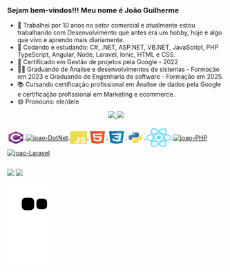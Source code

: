 ### Sejam bem-vindos!!! Meu nome é João Guilherme  

- 🔭 Trabalhei por 10 anos no setor comercial e atualmente estou trabalhando com Desenvolvimento que antes era um hobby, hoje é algo que vivo e aprendo mais diariamente. 
- 🌱 Codando e estudando: C#, .NET, ASP.NET, VB.NET, JavaScript, PHP TypeScript, Angular, Node, Laravel, Ionic, HTML e CSS.
- 🏅 Certificado em Gestão de projetos pela Google - 2022
- 👨‍🎓 Graduando de Ánalise e desenvolvimentos de sistemas - Formação em 2023 e Graduando de Engenharia de software - Formação em 2025.
- 📚 Cursando certificação profissional em Ánalise de dados pela Google e certificação profissional em Marketing e ecommerce.
- 😄 Pronouns: ele/dele

<div align="center">
  <a href="https://github.com/Joaoguilhermerp">
  <img height="180em" src="https://github-readme-stats.vercel.app/api?username=Joaoguilhermerp&show_icons=true&theme=dark&include_all_commits=true&count_private=true"/>
  <img height="180em" src="https://github-readme-stats.vercel.app/api/top-langs/?username=Joaoguilhermerp&layout=compact&langs_count=7&theme=dark"/>
</div>

<div style="display: inline_block"><br>
  <img align="center" alt="Joao-Csharp" height="30" width="40" src="https://raw.githubusercontent.com/devicons/devicon/master/icons/csharp/csharp-original.svg">
  <img align="center" alt="joao-DotNet" height="30" width="40" src="https://cdn.jsdelivr.net/gh/devicons/devicon/icons/dotnetcore/dotnetcore-plain.svg">
  <img align="center" alt="joao-Js" height="30" width="40" src="https://raw.githubusercontent.com/devicons/devicon/master/icons/javascript/javascript-plain.svg">
  <img align="center" alt="joao-HTML" height="30" width="40" src="https://raw.githubusercontent.com/devicons/devicon/master/icons/html5/html5-original.svg">
  <img align="center" alt="joao-CSS" height="30" width="40" src="https://raw.githubusercontent.com/devicons/devicon/master/icons/css3/css3-original.svg">
  <img align="center" alt="joao-Python" height="30" width="40" src="https://raw.githubusercontent.com/devicons/devicon/master/icons/python/python-original.svg">
  <img align="center" alt="joao-React" height="50" width="60" src="https://raw.githubusercontent.com/devicons/devicon/master/icons/react/react-original.svg">
  <img align="center" alt="joao-PHP" height="50" width="60" src="https://cdn.jsdelivr.net/gh/devicons/devicon/icons/php/php-original.svg">
  <img align="center" alt="joao-Laravel" height="50" width="60" src="https://cdn.jsdelivr.net/gh/devicons/devicon/icons/laravel/laravel-plain.svg">

</div>
  
  ##
 
<div>
  <a href="https://www.linkedin.com/in/joão-guilherme-gonçalves-77b626223/" target="_blank"><img src="https://img.shields.io/badge/-LinkedIn-%230077B5?style=for-the-badge&logo=linkedin&logoColor=white" target="_blank"></a> 
  <a href = "mailto:jguilhermetroll@gmail.com"><img src="https://img.shields.io/badge/-Gmail-%23333?style=for-the-badge&logo=gmail&logoColor=red" target="_blank"></a>
  
 
  ![Snake animation](https://github.com/Joaoguilhermerp/Joaoguilhermerp/blob/output/github-contribution-grid-snake.svg)
 
</div>


